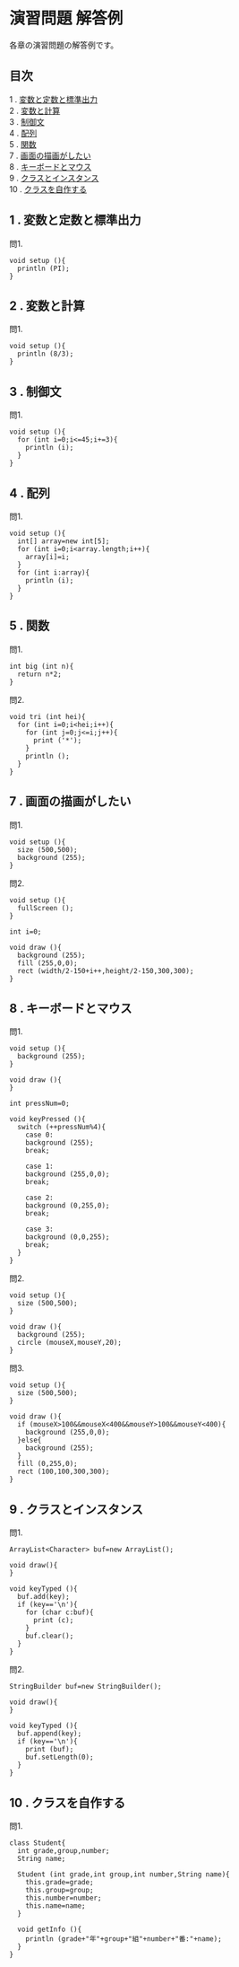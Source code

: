 # 演習問題 解答例
各章の演習問題の解答例です。

## 目次
1 . [変数と定数と標準出力](#1--変数と定数と標準出力)  
2 . [変数と計算](#2--変数と計算)  
3 . [制御文](#3--制御文)  
4 . [配列](#4--配列)  
5 . [関数](#5--関数)  
7 . [画面の描画がしたい](#7--画面の描画がしたい)  
8 . [キーボードとマウス](#8--キーボードとマウス)  
9 . [クラスとインスタンス](#9--クラスとインスタンス)  
10 . [クラスを自作する](#10--クラスを自作する)

## 1 . 変数と定数と標準出力
問1.
```
void setup (){
  println (PI);
}
```

## 2 . 変数と計算
問1.
```
void setup (){
  println (8/3);
}
```

## 3 . 制御文
問1.
```
void setup (){
  for (int i=0;i<=45;i+=3){
    println (i);
  }
}
```

## 4 . 配列
問1.
```
void setup (){
  int[] array=new int[5];
  for (int i=0;i<array.length;i++){
    array[i]=i;
  }
  for (int i:array){
    println (i);
  }
}
```

## 5 . 関数
問1.
```
int big (int n){
  return n*2;
}
```

問2.
```
void tri (int hei){
  for (int i=0;i<hei;i++){
    for (int j=0;j<=i;j++){
      print ('*');
    }
    println ();
  }
}
```

## 7 . 画面の描画がしたい
問1.
```
void setup (){
  size (500,500);
  background (255);
}
```
問2.
```
void setup (){
  fullScreen ();
}

int i=0;

void draw (){
  background (255);
  fill (255,0,0);
  rect (width/2-150+i++,height/2-150,300,300);
}
```

## 8 . キーボードとマウス
問1.
```
void setup (){
  background (255);
}

void draw (){
}

int pressNum=0;

void keyPressed (){
  switch (++pressNum%4){
    case 0:
    background (255);
    break;
    
    case 1:
    background (255,0,0);
    break;
    
    case 2:
    background (0,255,0);
    break;
    
    case 3:
    background (0,0,255);
    break;
  }
}
```

問2.
```
void setup (){
  size (500,500);
}

void draw (){
  background (255);
  circle (mouseX,mouseY,20);
}
```

問3.
```
void setup (){
  size (500,500);
}

void draw (){
  if (mouseX>100&&mouseX<400&&mouseY>100&&mouseY<400){
    background (255,0,0);
  }else{
    background (255);
  }
  fill (0,255,0);
  rect (100,100,300,300);
}
```

## 9 . クラスとインスタンス
問1.
```
ArrayList<Character> buf=new ArrayList();

void draw(){
}

void keyTyped (){
  buf.add(key);
  if (key=='\n'){
    for (char c:buf){
      print (c);
    }
    buf.clear();
  }
}
```

問2.
```
StringBuilder buf=new StringBuilder();

void draw(){
}

void keyTyped (){
  buf.append(key);
  if (key=='\n'){
    print (buf);
    buf.setLength(0);
  }
}
```

## 10 . クラスを自作する
問1.
```
class Student{
  int grade,group,number;
  String name;
  
  Student (int grade,int group,int number,String name){
    this.grade=grade;
    this.group=group;
    this.number=number;
    this.name=name;
  }
  
  void getInfo (){
    println (grade+"年"+group+"組"+number+"番:"+name);
  }
}
```